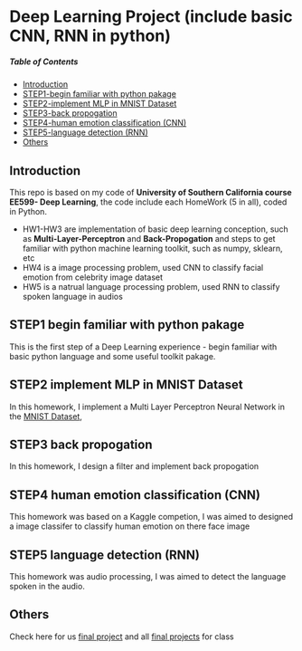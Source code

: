 # Deep Learning Project (include basic CNN, RNN in python)

##### Table of Contents  
- [Introduction](#Introduction)  
- [STEP1-begin familiar with python pakage](#STEP1-begin-familiar-with-python-pakage)  
- [STEP2-implement MLP in MNIST Dataset](#STEP2-implement-MLP-in-MNIST-Dataset) 
- [STEP3-back propogation](#STEP3-back-propogation) 
- [STEP4-human emotion classification (CNN)](#STEP4-human-emotion-classification-(CNN))   
- [STEP5-language detection (RNN)](#STEP5-language-detection-(RNN))   
- [Others](#Others)

## Introduction

This repo is based on my code of **University of Southern California course EE599- Deep Learning**, the code include each HomeWork (5 in all), coded in Python. 
* HW1-HW3 are implementation of basic deep learning conception, such as **Multi-Layer-Perceptron** and **Back-Propogation** and steps to get familiar with python machine learning toolkit, such as numpy, sklearn, etc 
* HW4 is a image processing problem, used CNN to classify facial emotion from celebrity image dataset 
* HW5 is a natrual language processing problem, used RNN to classify spoken language in audios

## STEP1 begin familiar with python pakage

This is the first step of a Deep Learning experience - begin familiar with basic python language and some useful toolkit pakage.

## STEP2 implement MLP in MNIST Dataset

In this homework, I implement a Multi Layer Perceptron Neural Network in the [MNIST Dataset](http://yann.lecun.com/exdb/mnist/), 

## STEP3 back propogation
In this homework, I design a filter and implement back propogation

## STEP4 human emotion classification (CNN)
This homework was based on a Kaggle competion, I was aimed to designed a image classifer to classify human emotion on there face image

## STEP5 language detection (RNN)
This homework was audio processing, I was aimed to detect the language spoken in the audio.  


## Others 
Check here for us [final project](https://www.youtube.com/watch?v=EQt-ds5p8Ho&t=2s) and all [final projects](https://www.youtube.com/watch?v=t6U_C5szbQc&list=PLSWfKPoUAX4p7aym583hQqKRIt6INZFeU) for class
